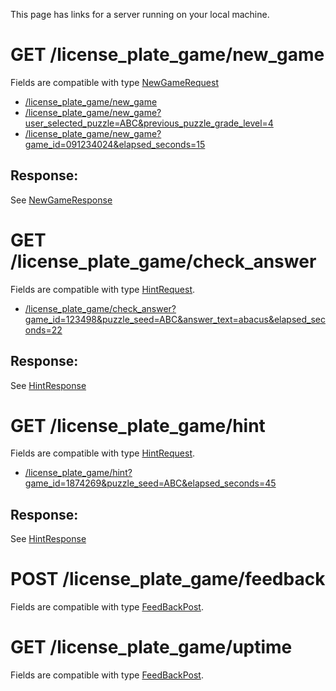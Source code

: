 This page has links for a server running on your local machine.

# GET /license_plate_game/new_game

Fields are compatible with type [NewGameRequest](./index.d.ts#L16)


- [/license_plate_game/new_game](http://localhost:3002/license_plate_game/new_game)
- [/license_plate_game/new_game?user_selected_puzzle=ABC&previous_puzzle_grade_level=4](http://localhost:3002/license_plate_game/new_game?user_selected_puzzle=ABC&previous_puzzle_grade_level=4)
- [/license_plate_game/new_game?game_id=091234024&elapsed_seconds=15](http://localhost:3002/license_plate_game/new_game?game_id=091234024&elapsed_seconds=15)

 
## Response:

See [NewGameResponse](./index.d.ts#29)


# GET /license_plate_game/check_answer

Fields are compatible with type [HintRequest](./index.d.ts#41).

- [/license_plate_game/check_answer?game_id=123498&puzzle_seed=ABC&answer_text=abacus&elapsed_seconds=22](http://localhost:3002/license_plate_game/check_answer?game_id=123498&puzzle_seed=ABC&answer_text=abacus&elapsed_seconds=22)


## Response:

See [HintResponse](./index.d.ts#49)


# GET  /license_plate_game/hint

Fields are compatible with type [HintRequest](./index.d.ts#61).

- [/license_plate_game/hint?game_id=1874269&puzzle_seed=ABC&elapsed_seconds=45](http://localhost:3002/license_plate_game/hint?game_id=1874269&puzzle_seed=ABC&elapsed_seconds=45)


## Response:

See [HintResponse](./index.d.ts#68)


# POST  /license_plate_game/feedback

Fields are compatible with type [FeedBackPost](./index.d.ts#75).



# GET  /license_plate_game/uptime

Fields are compatible with type [FeedBackPost](./index.d.ts#75).


